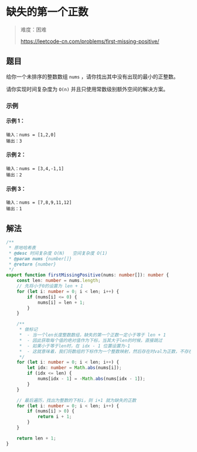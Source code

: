 # 缺失的第一个正数

> 难度：困难
>
> https://leetcode-cn.com/problems/first-missing-positive/

## 题目

给你一个未排序的整数数组 `nums` ，请你找出其中没有出现的最小的正整数。

请你实现时间复杂度为 `O(n)` 并且只使用常数级别额外空间的解决方案。

### 示例

#### 示例 1：

```
输入：nums = [1,2,0]
输出：3
```

#### 示例 2：

```
输入：nums = [3,4,-1,1]
输出：2
```

#### 示例 3：

```
输入：nums = [7,8,9,11,12]
输出：1
```

## 解法

```typescript
/**
 * 原地哈希表
 * @desc 时间复杂度 O(N)   空间复杂度 O(1)
 * @param nums {number[]}
 * @return {number}
 */
export function firstMissingPositive(nums: number[]): number {
    const len: number = nums.length;
    // 先将小于0的设置为 len + 1
    for (let i: number = 0; i < len; i++) {
        if (nums[i] <= 0) {
            nums[i] = len + 1;
        }
    }

    /**
     * 做标记
     *  - 当一个len长度整数数组，缺失的第一个正数一定小于等于 len + 1
     *  - 因此获取每个值的绝对值作为下标，当其大于len的时候，直接跳过
     *  - 如果小于等于len时，在 idx - 1 位置设置为-1
     *  - 这就意味着，我们将数组的下标作为一个整数映射，然后存在时val为正数，不存在为负数
     */
    for (let i: number = 0; i < len; i++) {
        let idx: number = Math.abs(nums[i]);
        if (idx <= len) {
            nums[idx - 1] = -Math.abs(nums[idx - 1]);
        }
    }

    // 最后遍历，找出为整数的下标i，则 i+1 就为缺失的正数
    for (let i: number = 0; i < len; i++) {
        if (nums[i] > 0) {
            return i + 1;
        }
    }

    return len + 1;
}
```
